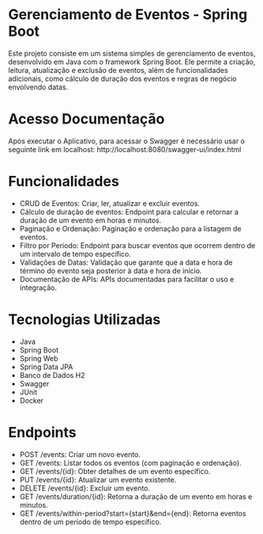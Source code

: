 # Gerenciamento de Eventos - Spring Boot
Este projeto consiste em um sistema simples de gerenciamento de eventos, desenvolvido em Java com o framework Spring Boot. Ele permite a criação, leitura, atualização e exclusão de eventos, além de funcionalidades adicionais, como cálculo de duração dos eventos e regras de negócio envolvendo datas.

# Acesso Documentação
Após executar o Aplicativo, para acessar o Swagger é necessário usar o seguinte link em localhost:
http://localhost:8080/swagger-ui/index.html

# Funcionalidades
- CRUD de Eventos: Criar, ler, atualizar e excluir eventos.
- Cálculo de duração de eventos: Endpoint para calcular e retornar a duração de um evento em horas e minutos.
- Paginação e Ordenação: Paginação e ordenação para a listagem de eventos.
- Filtro por Período: Endpoint para buscar eventos que ocorrem dentro de um intervalo de tempo específico.
- Validações de Datas: Validação que garante que a data e hora de término do evento seja posterior à data e hora de início.
- Documentação de APIs: APIs documentadas para facilitar o uso e integração.

# Tecnologias Utilizadas
- Java
- Spring Boot
- Spring Web
- Spring Data JPA
- Banco de Dados H2
- Swagger
- JUnit
- Docker


# Endpoints
- POST /events: Criar um novo evento.
- GET /events: Listar todos os eventos (com paginação e ordenação).
- GET /events/{id}: Obter detalhes de um evento específico.
- PUT /events/{id}: Atualizar um evento existente.
- DELETE /events/{id}: Excluir um evento.
- GET /events/duration/{id}: Retorna a duração de um evento em horas e minutos.
- GET /events/within-period?start={start}&end={end}: Retorna eventos dentro de um período de tempo específico.

